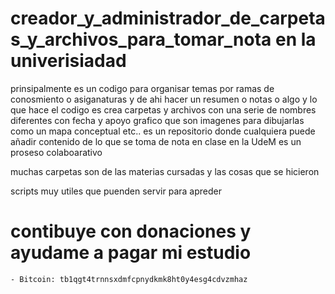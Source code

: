 # creador_y_administrador_de_carpetas_y_archivos_para_tomar_nota en la univerisiadad 
prinsipalmente es un codigo para organisar temas por ramas de conosmiento o asiganaturas y de ahi hacer un resumen o notas o algo y lo que hace el codigo es crea carpetas y archivos con una serie de nombres diferentes con fecha y apoyo grafico que son imagenes para dibujarlas como un mapa conceptual etc..
es un repositorio donde cualquiera puede añadir contenido de lo que se toma de nota en clase en la UdeM es un proseso colaboarativo 

muchas carpetas son de las materias cursadas y las cosas que se hicieron

scripts muy utiles que puenden servir para apreder

# contibuye con donaciones  y ayudame a pagar mi estudio
	
	- Bitcoin: tb1qgt4trnnsxdmfcpnydkmk8ht0y4esg4cdvzmhaz
